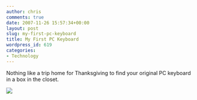 ```yaml
---
author: chris
comments: true
date: 2007-11-26 15:57:34+00:00
layout: post
slug: my-first-pc-keyboard
title: My First PC Keyboard
wordpress_id: 619
categories:
- Technology
---
```


Nothing like a trip home for Thanksgiving to find your original PC keyboard in a box in the closet.

![](http://farm3.static.flickr.com/2305/2061368412_3b71d3b405.jpg?v=0)

